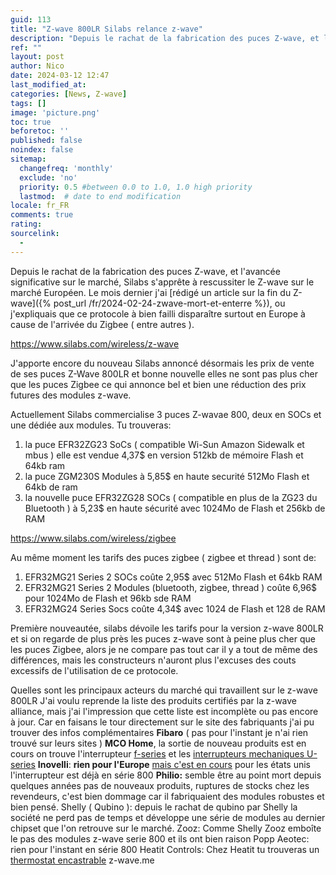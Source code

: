 ```yaml
---
guid: 113
title: "Z-wave 800LR Silabs relance z-wave"
description: "Depuis le rachat de la fabrication des puces Z-wave, et l'avancée significative sur le marché, Silabs s'apprête à rescussiter le Z-wave sur le marché Européen"
ref: ""
layout: post
author: Nico
date: 2024-03-12 12:47
last_modified_at: 
categories: [News, Z-wave]
tags: []
image: 'picture.png'
toc: true
beforetoc: ''
published: false
noindex: false
sitemap:
  changefreq: 'monthly'
  exclude: 'no'
  priority: 0.5 #between 0.0 to 1.0, 1.0 high priority
  lastmod:  # date to end modification
locale: fr_FR
comments: true
rating:  
sourcelink:
  - 
---
```


Depuis le rachat de la fabrication des puces Z-wave, et l'avancée significative sur le marché, Silabs s'apprête à rescussiter le Z-wave sur le marché Européen. Le mois dernier j'ai [rédigé un article sur la fin du Z-wave]({% post_url /fr/2024-02-24-zwave-mort-et-enterre %}), ou j'expliquais que ce protocole à bien failli disparaître surtout en Europe à cause de l'arrivée du Zigbee ( entre autres ).

https://www.silabs.com/wireless/z-wave

J'apporte encore du nouveau Silabs annoncé désormais les prix de vente de ses puces Z-Wave 800LR et bonne nouvelle elles ne sont pas plus cher que les puces Zigbee ce qui annonce bel et bien une réduction des prix futures des modules z-wave.

Actuellement Silabs commercialise 3 puces Z-wavae 800, deux en SOCs et une dédiée aux modules.
Tu trouveras:
1. la puce EFR32ZG23 SoCs ( compatible Wi-Sun Amazon Sidewalk et mbus ) elle est vendue 4,37$ en version 512kb de mémoire Flash et 64kb ram
2. la puce ZGM230S Modules à 5,85$ en haute securité 512Mo Flash et 64kb de ram
3. la nouvelle puce EFR32ZG28 SOCs ( compatible en plus de la ZG23 du Bluetooth ) à 5,23$ en haute sécurité avec 1024Mo de Flash et 256kb de RAM

https://www.silabs.com/wireless/zigbee

Au même moment les tarifs des puces zigbee ( zigbee et thread ) sont de:
1. EFR32MG21 Series 2 SOCs coûte 2,95$ avec 512Mo Flash et 64kb RAM
2. EFR32MG21 Series 2 Modules (bluetooth, zigbee, thread ) coûte 6,96$ pour 1024Mo de Flash et 96kb sde RAM
3. EFR32MG24 Series  Socs coûte 4,34$ avec 1024 de Flash et 128 de RAM

Première nouveautée, silabs dévoile les tarifs pour la version z-wave 800LR et si on regarde de plus près les puces z-wave sont à peine plus cher que les puces Zigbee, alors je ne compare pas tout car il y a tout de même des différences, mais les constructeurs n'auront plus l'excuses des couts excessifs de l'utilisation de ce protocole.

Quelles sont les principaux acteurs du marché qui travaillent sur le z-wave 800LR
J'ai voulu reprende la liste des produits certifiés par la z-wave alliance, mais j'ai l'impression que cette liste est incomplète ou pas encore à jour. Car en faisans le tour directement sur le site des fabriquants j'ai pu trouver des infos complémentaires **Fibaro** ( pas pour l'instant je n'ai rien trouvé sur leurs sites )
**MCO Home**, la sortie de nouveau produits est en cours on trouve l'interrupteur [f-series](https://www.mcohome.com/F-series-Switch-PG7454227) et les [interrupteurs mechaniques U-series](https://www.mcohome.com/U-series-smart-switch-PG7454301)
**Inovelli**: **rien pour l'Europe** [mais c'est en cours](https://community.inovelli.com/t/project-europa-240v-smart-switch-es-for-europe-eu-zigbee-thread-matter/16088) pour les états unis l'interrupteur est déjà en série 800
**Philio:** semble être au point mort depuis quelques années pas de nouveaux produits, ruptures de stocks chez les revendeurs, c'est bien dommage car il fabriquaient des modules robustes et bien pensé.
Shelly ( Qubino ): depuis le rachat de qubino par Shelly la société ne perd pas de temps et développe une série de modules au dernier chipset que l'on retrouve sur le marché.
Zooz: Comme Shelly Zooz emboîte le pas des modules z-wave serie 800 et ils ont bien raison
Popp
Aeotec: rien pour l'instant en série 800
Heatit Controls: Chez Heatit tu trouveras un [thermostat encastrable](https://heatit.com/product/10294/smart-products/thermostats/heatit-z-trm6-white-ral-9003/1109)
z-wave.me
